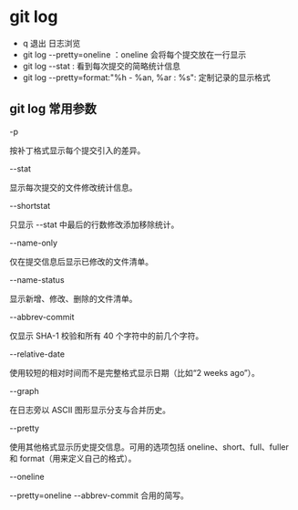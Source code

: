 # git log
 
 - q 退出 日志浏览
 - git log --pretty=oneline ：oneline 会将每个提交放在一行显示
 - git log --stat : 看到每次提交的简略统计信息
 - git log --pretty=format:"%h - %an, %ar : %s": 定制记录的显示格式


## git log 常用参数

 -p

按补丁格式显示每个提交引入的差异。

--stat

显示每次提交的文件修改统计信息。

--shortstat

只显示 --stat 中最后的行数修改添加移除统计。

--name-only

仅在提交信息后显示已修改的文件清单。

--name-status

显示新增、修改、删除的文件清单。

--abbrev-commit

仅显示 SHA-1 校验和所有 40 个字符中的前几个字符。

--relative-date

使用较短的相对时间而不是完整格式显示日期（比如“2 weeks ago”）。

--graph

在日志旁以 ASCII 图形显示分支与合并历史。

--pretty

使用其他格式显示历史提交信息。可用的选项包括 oneline、short、full、fuller 和 format（用来定义自己的格式）。

--oneline

--pretty=oneline --abbrev-commit 合用的简写。